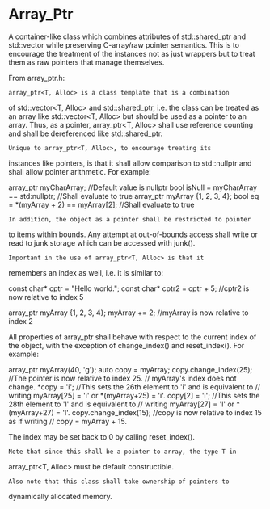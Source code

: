 Array_Ptr
=========

A container-like class which combines attributes of std::shared_ptr and std::vector while preserving C-array/raw 
pointer semantics. This is to encourage the treatment of the instances not as just wrappers but to treat them as
raw pointers that manage themselves.

From array_ptr.h:

    array_ptr<T, Alloc> is a class template that is a combination
of std::vector<T, Alloc> and std::shared_ptr<T>, i.e. the class can be
treated as an array like std::vector<T, Alloc> but should be used as a
pointer to an array. Thus, as a pointer, array_ptr<T, Alloc>
shall use reference counting and shall be dereferenced like
std::shared_ptr<T>.

    Unique to array_ptr<T, Alloc>, to encourage treating its
instances like pointers, is that it shall allow comparison to
std::nullptr and shall allow pointer arithmetic.
For example:

array_ptr<char> myCharArray; //Default value is nullptr
bool isNull = myCharArray == std:nullptr; //Shall evaluate to true
array_ptr<int> myArray {1, 2, 3, 4};
bool eq = *(myArray + 2) == myArray[2]; //Shall evaluate to true

    In addition, the object as a pointer shall be restricted to pointer
to items within bounds. Any attempt at out-of-bounds access shall write
or read to junk storage which can be accessed with junk().

    Important in the use of array_ptr<T, Alloc> is that it
remembers an index as well, i.e. it is similar to:

const char* cptr = "Hello world.";
const char* cptr2 = cptr + 5; //cptr2 is now relative to index 5

array_ptr<int> myArray {1, 2, 3, 4};
myArray += 2; //myArray is now relative to index 2

All properties of array_ptr shall behave with respect to the current
index of the object, with the exception of change_index() and reset_index().
For example:

array_ptr<char> myArray(40, 'g');
auto copy = myArray;
copy.change_index(25);  //The pointer is now relative to index 25.
                        //  myArray's index does not change.
*copy = 'i';    //This sets the 26th element to 'i' and is equivalent to
                //  writing myArray[25] = 'i' or *(myArray+25) = 'i'.
copy[2] = 'l';  //This sets the 28th element to 'l' and is equivalent to
                //  writing myArray[27] = 'l' or *(myArray+27) = 'l'.
copy.change_index(15);  //copy is now relative to index 15 as if writing
                        //  copy = myArray + 15.

The index may be set back to 0 by calling reset_index().

    Note that since this shall be a pointer to array, the type T in
array_ptr<T, Alloc> must be default constructible.

    Also note that this class shall take ownership of pointers to
dynamically allocated memory.

